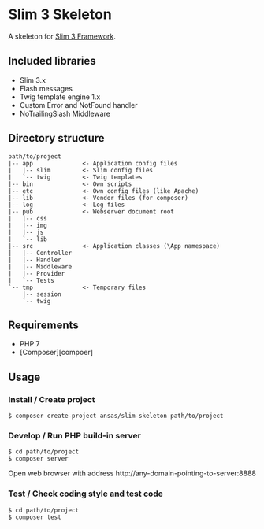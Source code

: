 # Slim 3 Skeleton

A skeleton for [Slim 3 Framework](http://slimframework.com/).

## Included libraries
* Slim 3.x
 * Flash messages
 * Twig template engine 1.x
 * Custom Error and NotFound handler
 * NoTrailingSlash Middleware

## Directory structure
```
path/to/project
|-- app              <- Application config files
|   |-- slim         <- Slim config files
|   `-- twig         <- Twig templates
|-- bin              <- Own scripts
|-- etc              <- Own config files (like Apache)
|-- lib              <- Vendor files (for composer)
|-- log              <- Log files
|-- pub              <- Webserver document root
|   |-- css
|   |-- img
|   |-- js
|   `-- lib
|-- src              <- Application classes (\App namespace)
|   |-- Controller
|   |-- Handler
|   |-- Middleware
|   |-- Provider
|   `-- Tests
`-- tmp              <- Temporary files
    |-- session
    `-- twig
```

## Requirements

* PHP 7
* [Composer][compoer]

## Usage

### Install / Create project

```shell
$ composer create-project ansas/slim-skeleton path/to/project
```

### Develop / Run PHP build-in server

```shell
$ cd path/to/project
$ composer server
```
Open web browser with address http://any-domain-pointing-to-server:8888

### Test / Check coding style and test code

```shell
$ cd path/to/project
$ composer test
```
